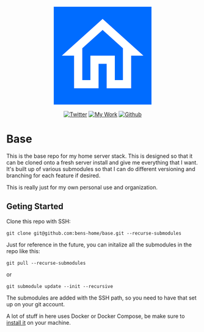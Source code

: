 
<p align="center">
  <img src="bens-home-icon-512.png" alt="Bens Home Repo logo" style="width:256px;height:256px;"/>
</p>

<div align="center">

[![Twitter](https://img.shields.io/badge/Twitter-white?style=for-the-badge&logo=Twitter&logoColor=black)](https://twitter.com/BenjaFriend)
[![My Work](https://img.shields.io/badge/My_Work-white?style=for-the-badge&logo=jekyll&logoColor=black)](https://benhoffman.tech/)
[![Github](https://img.shields.io/badge/Github-white?style=for-the-badge&logo=jekyll&logoColor=black)](https://github.com/BenjaFriend?tab=repositories)

</div>

# Base

This is the base repo for my home server stack. This is designed so that it can be cloned onto a fresh server install and give me everything that I want. It's built up of various submodules so that I can do different versioning and branching for each feature if desired.

This is really just for my own personal use and organization. 

## Geting Started

Clone this repo with SSH:

```
git clone git@github.com:bens-home/base.git --recurse-submodules
```

Just for reference in the future, you can initalize all the submodules in the repo like this:

```
git pull --recurse-submodules
```

or

```
git submodule update --init --recursive
```

The submodules are added with the SSH path, so you need to have that set up on your git account.

A lot of stuff in here uses Docker or Docker Compose, be make sure to [install it](https://docs.docker.com/compose/install/) on your machine.